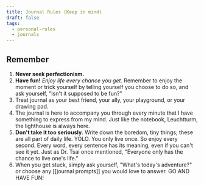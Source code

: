 ```yaml
---
title: Journal Rules (Keep in mind)
draft: false
tags:
  - personal-rules
  - journals
---
```

## Remember
1. **Never seek perfectionism.** 
2. **Have fun!** *Enjoy life every chance you get*. Remember to enjoy the moment or trick yourself by telling yourself you choose to do so, and ask yourself, "Isn't it supposed to be fun?"
3. Treat journal as your best friend, your ally, your playground, or your drawing pad. 
4. The journal is here to accompany you through every minute that I have something to express from my mind. Just like the notebook, Leuchtturm, the lighthouse is always here.
5. **Don't take it too seriously.** Write down the boredom, tiny things; these are all part of daily life. YOLO. You only live once. So enjoy every second. Every word, every sentence has its meaning, even if you can't see it yet. Just as Dr. Tsai once mentioned, "Everyone only has the chance to live one's life."
6. When you get stuck, simply ask yourself, "What's today's adventure?" or choose any [[journal prompts]] you would love to answer. GO AND HAVE FUN!